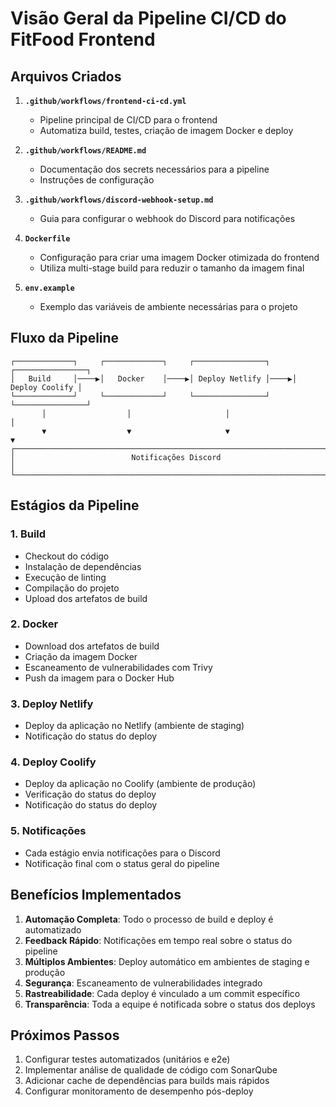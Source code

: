 # Visão Geral da Pipeline CI/CD do FitFood Frontend

## Arquivos Criados

1. **`.github/workflows/frontend-ci-cd.yml`**
   - Pipeline principal de CI/CD para o frontend
   - Automatiza build, testes, criação de imagem Docker e deploy

2. **`.github/workflows/README.md`**
   - Documentação dos secrets necessários para a pipeline
   - Instruções de configuração

3. **`.github/workflows/discord-webhook-setup.md`**
   - Guia para configurar o webhook do Discord para notificações

4. **`Dockerfile`**
   - Configuração para criar uma imagem Docker otimizada do frontend
   - Utiliza multi-stage build para reduzir o tamanho da imagem final

5. **`env.example`**
   - Exemplo das variáveis de ambiente necessárias para o projeto

## Fluxo da Pipeline

```
┌─────────────┐     ┌─────────────┐     ┌────────────────┐     ┌────────────────┐
│   Build     │────▶│   Docker    │────▶│ Deploy Netlify │────▶│ Deploy Coolify │
└─────────────┘     └─────────────┘     └────────────────┘     └────────────────┘
       │                  │                     │                     │
       ▼                  ▼                     ▼                     ▼
┌─────────────────────────────────────────────────────────────────────────────┐
│                          Notificações Discord                                │
└─────────────────────────────────────────────────────────────────────────────┘
```

## Estágios da Pipeline

### 1. Build
- Checkout do código
- Instalação de dependências
- Execução de linting
- Compilação do projeto
- Upload dos artefatos de build

### 2. Docker
- Download dos artefatos de build
- Criação da imagem Docker
- Escaneamento de vulnerabilidades com Trivy
- Push da imagem para o Docker Hub

### 3. Deploy Netlify
- Deploy da aplicação no Netlify (ambiente de staging)
- Notificação do status do deploy

### 4. Deploy Coolify
- Deploy da aplicação no Coolify (ambiente de produção)
- Verificação do status do deploy
- Notificação do status do deploy

### 5. Notificações
- Cada estágio envia notificações para o Discord
- Notificação final com o status geral do pipeline

## Benefícios Implementados

1. **Automação Completa**: Todo o processo de build e deploy é automatizado
2. **Feedback Rápido**: Notificações em tempo real sobre o status do pipeline
3. **Múltiplos Ambientes**: Deploy automático em ambientes de staging e produção
4. **Segurança**: Escaneamento de vulnerabilidades integrado
5. **Rastreabilidade**: Cada deploy é vinculado a um commit específico
6. **Transparência**: Toda a equipe é notificada sobre o status dos deploys

## Próximos Passos

1. Configurar testes automatizados (unitários e e2e)
2. Implementar análise de qualidade de código com SonarQube
3. Adicionar cache de dependências para builds mais rápidos
4. Configurar monitoramento de desempenho pós-deploy 